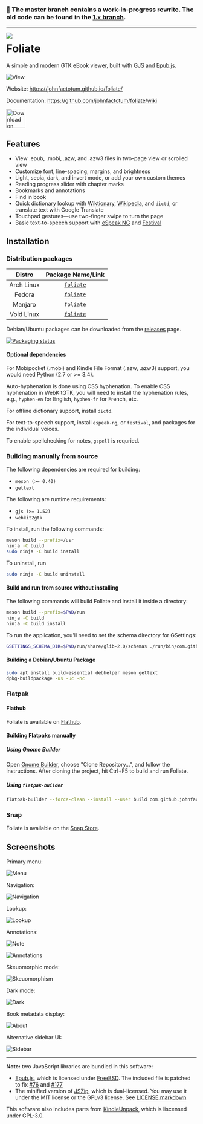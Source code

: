 ### 🚧️ The master branch contains a work-in-progress rewrite. The old code can be found in the [1.x branch](https://github.com/johnfactotum/foliate/tree/1.x).

---

<img src="data/com.github.johnfactotum.Foliate.svg" align="left">

# Foliate

A simple and modern GTK eBook viewer, built with [GJS](https://gitlab.gnome.org/GNOME/gjs) and [Epub.js](https://github.com/futurepress/epub.js/).

![View](data/screenshots/view.png)

Website: https://johnfactotum.github.io/foliate/

Documentation: https://github.com/johnfactotum/foliate/wiki

<a href="https://flathub.org/apps/details/com.github.johnfactotum.Foliate"><img height="50" alt="Download on Flathub" src="https://flathub.org/assets/badges/flathub-badge-en.png"/></a>

## Features

- View .epub, .mobi, .azw, and .azw3 files in two-page view or scrolled view
- Customize font, line-spacing, margins, and brightness
- Light, sepia, dark, and invert mode, or add your own custom themes
- Reading progress slider with chapter marks
- Bookmarks and annotations
- Find in book
- Quick dictionary lookup with [Wiktionary](https://en.wiktionary.org/), [Wikipedia](https://en.wikipedia.org/), and `dictd`, or translate text with Google Translate
- Touchpad gestures—use two-finger swipe to turn the page
- Basic text-to-speech support with [eSpeak NG](https://github.com/espeak-ng/espeak-ng) and [Festival](http://www.cstr.ed.ac.uk/projects/festival/)

## Installation

### Distribution packages

|Distro|Package Name/Link|
|:----:|:----:|
| Arch Linux | [`foliate`](https://www.archlinux.org/packages/community/x86_64/foliate/) |
| Fedora | [`foliate`](https://src.fedoraproject.org/rpms/foliate) |
| Manjaro | `foliate` |
| Void Linux | [`foliate`](https://github.com/void-linux/void-packages/tree/master/srcpkgs/foliate) |

Debian/Ubuntu packages can be downloaded from the [releases](https://github.com/johnfactotum/foliate/releases) page.

[![Packaging status](https://repology.org/badge/vertical-allrepos/foliate.svg)](https://repology.org/project/foliate/versions)

#### Optional dependencies

For Mobipocket (.mobi) and Kindle File Format (.azw, .azw3) support, you would need Python (2.7 or >= 3.4).

Auto-hyphenation is done using CSS hyphenation. To enable CSS hyphenation in WebKitGTK, you will need to install the hyphenation rules, e.g., `hyphen-en` for English, `hyphen-fr` for French, etc.

For offline dictionary support, install `dictd`.

For text-to-speech support, install `espeak-ng`, or `festival`, and packages for the individual voices.

To enable spellchecking for notes, `gspell` is requried.

### Building manually from source

The following dependencies are required for building:

- `meson (>= 0.40)`
- `gettext`

The following are runtime requirements:

- `gjs (>= 1.52)`
- `webkit2gtk`

To install, run the following commands:

```bash
meson build --prefix=/usr
ninja -C build
sudo ninja -C build install
```

To uninstall, run

```bash
sudo ninja -C build uninstall
```

#### Build and run from source without installing

The following commands will build Foliate and install it inside a directory:

```bash
meson build --prefix=$PWD/run
ninja -C build
ninja -C build install
```

To run the application, you'll need to set the schema directory for GSettings:
```bash
GSETTINGS_SCHEMA_DIR=$PWD/run/share/glib-2.0/schemas ./run/bin/com.github.johnfactotum.Foliate
```

#### Building a Debian/Ubuntu Package

```bash
sudo apt install build-essential debhelper meson gettext
dpkg-buildpackage -us -uc -nc
```

### Flatpak

#### Flathub

Foliate is available on [Flathub](https://flathub.org/apps/details/com.github.johnfactotum.Foliate).

#### Building Flatpaks manually

##### Using Gnome Builder
Open [Gnome Builder](https://wiki.gnome.org/Apps/Builder), choose "Clone Repository…", and follow the instructions. After cloning the project, hit Ctrl+F5 to build and run Foliate.

##### Using `flatpak-builder`

```bash
flatpak-builder --force-clean --install --user build com.github.johnfactotum.Foliate.json
```

### Snap

Foliate is available on the [Snap Store](https://snapcraft.io/foliate).

## Screenshots

Primary menu:

![Menu](data/screenshots/menu.png)

Navigation:

![Navigation](data/screenshots/navigation.png)

Lookup:

![Lookup](data/screenshots/lookup.png)

Annotations:

![Note](data/screenshots/note.png)

![Annotations](data/screenshots/annotations.png)

Skeuomorphic mode:

![Skeuomorphism](data/screenshots/skeuomorphism.png)

Dark mode:

![Dark](data/screenshots/dark.png)

Book metadata display:

![About](data/screenshots/about.png)

Alternative sidebar UI:

![Sidebar](data/screenshots/sidebar.png)

---

**Note:** two JavaScript libraries are bundled in this software:

- [Epub.js](https://github.com/futurepress/epub.js/), which is licensed under [FreeBSD](https://github.com/futurepress/epub.js/blob/master/license). The included file is patched to fix [#76](https://github.com/johnfactotum/foliate/issues/76) and  [#177](https://github.com/johnfactotum/foliate/issues/177)
- The minified version of [JSZip](https://stuk.github.io/jszip/), which is dual-licensed. You may use it under the MIT license or the GPLv3 license. See [LICENSE.markdown](https://github.com/Stuk/jszip/blob/master/LICENSE.markdown)

This software also includes parts from [KindleUnpack](https://github.com/kevinhendricks/KindleUnpack), which is liscensed under GPL-3.0.
